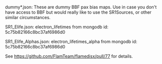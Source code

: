 dummy*.json:
These are dummy BBF pax bias maps. Use in case you don't have access to BBF but
would really like to use the SR1Sources, or other similar circumstances.

SR1_Elife.json:
electron_lifetimes from mongodb id: 5c75b82166c8bc37af6986d0

SR1_Elife_Alphas.json:
electron_lifetimes_alpha from mongodb id: 5c75b82166c8bc37af6986d0

See https://github.com/FlamTeam/flamedisx/pull/77 for details.
